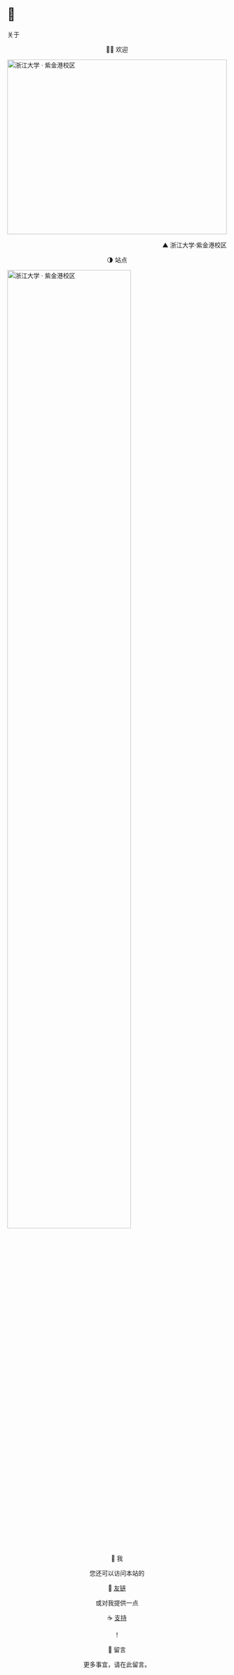 # 🏡


<div class="nav-tab">
  <p class="now">关于</p>
</div>

<center><p class="tabtag">👏🏻 欢迎</p></center>

<a class="lightgallery" href="https://z1.ax1x.com/2023/11/10/pi3oZa4.jpg" title="浙江大学·紫金港校区" data-thumbnail="https://z1.ax1x.com/2023/11/10/pi3oZa4.jpg">
<img loading="lazy" src="https://z1.ax1x.com/2023/11/10/pi3oZa4.jpg" height="400px" width="100%" alt="浙江大学 · 紫金港校区"></a>

<p class="img-desc" style="text-align: right">▲ 浙江大学·紫金港校区</p>

<center><p class="tabtag">🌗 站点</p></center>

<a class="lightgallery" href="https://pic.imgdb.cn/item/655986acc458853aef96292d.png" title="浙江大学·紫金港校区" data-thumbnail="https://pic.imgdb.cn/item/655986acc458853aef96292d.png">
<img loading="lazy" src="https://pic.imgdb.cn/item/655986acc458853aef96292d.png" width="75%" alt="浙江大学 · 紫金港校区"></a>

<center><p class="tabtag">📝 我</p></center>

<center>您还可以访问本站的<p class="tabtag">🤝 <a href="../friend/">友链</a></p>或对我提供一点<p class="tabtag">☕️ <a href="../praise/">支持</a></p>！</center>

<!-- <h3>📝 我</h3>

- 浙江大学

<h3>🌗 站点</h3>

- 拾迹

<h3>☎️ 联络</h3>

- Telegram

<h3>🤝 友链</h3>


<h3>☕️ 支持</h3>

- 点击这里给我支持！ -->

<center><p class="tabtag">📰 留言</p></center>

<center>更多事宜，请在此留言。</center>

